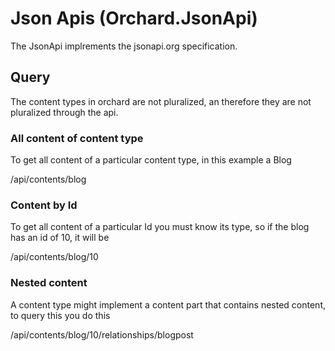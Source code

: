 # Json Apis (Orchard.JsonApi)

The JsonApi implrements the jsonapi.org specification.

## Query

The content types in orchard are not pluralized, an therefore they are not pluralized through the api.

### All content of content type
To get all content of a particular content type, in this example a Blog

/api/contents/blog

### Content by Id
To get all content of a particular Id you must know its type, so if the blog has an id of 10, it will be

/api/contents/blog/10

### Nested content
A content type might implement a content part that contains nested content, to query this you do this

/api/contents/blog/10/relationships/blogpost